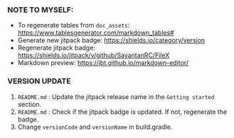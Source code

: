 ### NOTE TO MYSELF:
- To regenerate tables from `doc_assets`: https://www.tablesgenerator.com/markdown_tables#
- Generate new jitpack badge: https://shields.io/category/version
- Regenerate jitpack badge: https://shields.io/jitpack/v/github/SayantanRC/FileX
- Markdown preview: https://jbt.github.io/markdown-editor/

### VERSION UPDATE
1. `README.md` : Update the jitpack release name in the `Getting started` section.
2. `README.md` : Check if the jitpack badge is updated. If not, regenerate the badge.
3. Change `versionCode` and `versionName` in build.gradle.